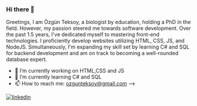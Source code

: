 ### Hi there 👋

Greetings,
I am Özgün Teksoy, a biologist by education, holding a PhD in the field. However, my passion steered me towards software development. Over the past 1.5 years, I've dedicated myself to mastering front-end technologies.
I proficiently develop websites utilizing HTML, CSS, JS, and NodeJS. Simultaneously, I'm expanding my skill set by learning C# and SQL for backend development and am on track to becoming a well-rounded database expert.

- 🔭 I’m currently working on HTML,CSS and JS
- 🌱 I’m currently learning C# and SQL
- 📫 How to reach me: ozgunteksoy@gmail.com
-->

[![linkedin](https://img.shields.io/badge/Linkedin-000000?style=for-the-badge&logo=Linkedin&logoColor=white)](https://www.linkedin.com/in/özgün-teksoy-0250b8193/)
